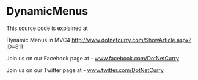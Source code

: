 DynamicMenus
============

This source code is explained at

Dynamic Menus in MVC4 http://www.dotnetcurry.com/ShowArticle.aspx?ID=811

Join us on our Facebook page at - www.facebook.com/DotNetCurry

Join us on our Twitter page at - www.twitter.com/DotNetCurry